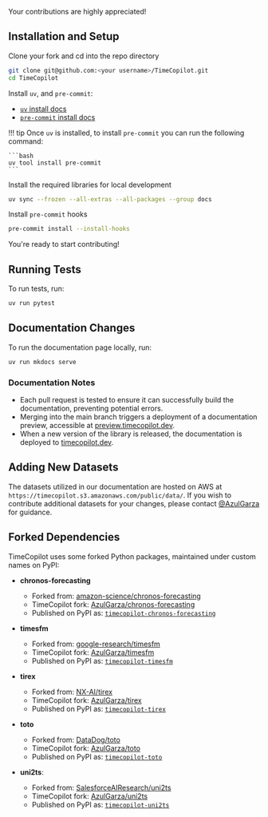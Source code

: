 Your contributions are highly appreciated!

## Installation and Setup

Clone your fork and cd into the repo directory

```bash
git clone git@github.com:<your username>/TimeCopilot.git
cd TimeCopilot
```

Install `uv`, and `pre-commit`:

* [`uv` install docs](https://docs.astral.sh/uv/getting-started/installation/)
* [`pre-commit` install docs](https://pre-commit.com/#install)

!!! tip
    Once `uv` is installed, to install `pre-commit` you can run the following command:

    ```bash
    uv tool install pre-commit
    ```

Install the required libraries for local development

```bash
uv sync --frozen --all-extras --all-packages --group docs
```

Install `pre-commit` hooks

```bash
pre-commit install --install-hooks
```

You're ready to start contributing! 

## Running Tests

To run tests, run:

```bash
uv run pytest
```

## Documentation Changes

To run the documentation page locally, run:

```bash
uv run mkdocs serve
```

### Documentation Notes

- Each pull request is tested to ensure it can successfully build the documentation, preventing potential errors.
- Merging into the main branch triggers a deployment of a documentation preview, accessible at [preview.timecopilot.dev](https://preview.timecopilot.dev).
- When a new version of the library is released, the documentation is deployed to [timecopilot.dev](https://timecopilot.dev).

## Adding New Datasets

The datasets utilized in our documentation are hosted on AWS at `https://timecopilot.s3.amazonaws.com/public/data/`. If you wish to contribute additional datasets for your changes, please contact [@AzulGarza](http://github.com/AzulGarza) for guidance.

## Forked Dependencies

TimeCopilot uses some forked Python packages, maintained under custom names on PyPI:


- **chronos-forecasting**
    - Forked from: [amazon-science/chronos-forecasting](https://github.com/amazon-science/chronos-forecasting)
    - TimeCopilot fork: [AzulGarza/chronos-forecasting](https://github.com/AzulGarza/chronos-forecasting/tree/feat/timecopilot-chronos-forecasting)
    - Published on PyPI as: [`timecopilot-chronos-forecasting`](https://pypi.org/project/timecopilot-chronos-forecasting/)

- **timesfm**
    - Forked from: [google-research/timesfm](https://github.com/google-research/timesfm)
    - TimeCopilot fork: [AzulGarza/timesfm](https://github.com/AzulGarza/timesfm)
    - Published on PyPI as: [`timecopilot-timesfm`](https://pypi.org/project/timecopilot-timesfm/)

- **tirex**
    - Forked from: [NX-AI/tirex](https://github.com/NX-AI/tirex)
    - TimeCopilot fork: [AzulGarza/tirex](https://github.com/AzulGarza/tirex)
    - Published on PyPI as: [`timecopilot-tirex`](https://pypi.org/project/timecopilot-tirex/)

- **toto**
    - Forked from: [DataDog/toto](https://github.com/DataDog/toto)
    - TimeCopilot fork: [AzulGarza/toto](https://github.com/AzulGarza/toto)
    - Published on PyPI as: [`timecopilot-toto`](https://pypi.org/project/timecopilot-toto/)

- **uni2ts**:
    - Forked from: [SalesforceAIResearch/uni2ts](https://github.com/SalesforceAIResearch/uni2ts)
    - TimeCopilot fork: [AzulGarza/uni2ts](https://github.com/AzulGarza/uni2ts)
    - Published on PyPI as: [`timecopilot-uni2ts`](https://pypi.org/project/timecopilot-uni2ts/)